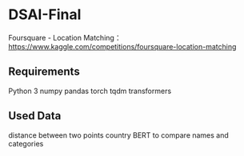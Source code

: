 # DSAI-Final

Foursquare - Location Matching：https://www.kaggle.com/competitions/foursquare-location-matching

## Requirements
Python 3
numpy
pandas
torch
tqdm
transformers

## Used Data
distance between two points
country
BERT to compare names and categories